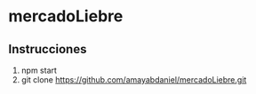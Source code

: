 # mercadoLiebre


## Instrucciones
1. npm start
2. git clone https://github.com/amayabdaniel/mercadoLiebre.git


